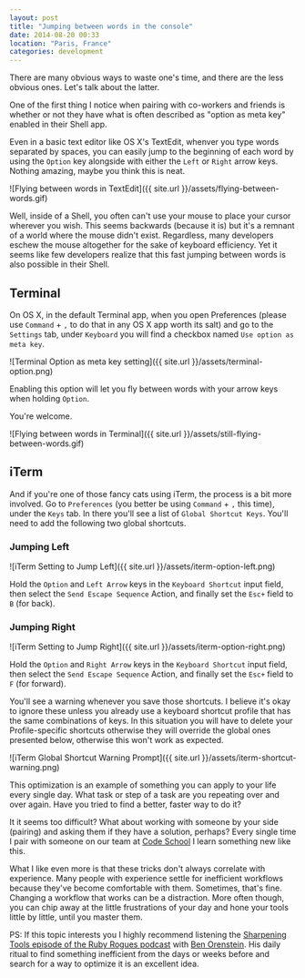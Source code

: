 ```yaml
---
layout: post
title: "Jumping between words in the console"
date: 2014-08-20 00:33
location: "Paris, France"
categories: development
---
```


There are many obvious ways to waste one's time, and there are the less
obvious ones. Let's talk about the latter.

One of the first thing I notice when pairing with co-workers and friends
is whether or not they have what is often described as "option as meta
key" enabled in their Shell app.

Even in a basic text editor like OS X's TextEdit, whenver you type words
separated by spaces, you can easily jump to the beginning of each word by
using the `Option` key alongside with either the `Left` or `Right` arrow
keys. Nothing amazing, maybe you think this is neat.

![Flying between words in TextEdit]({{ site.url }}/assets/flying-between-words.gif)

Well, inside of a Shell, you often can't use your mouse to place your
cursor wherever you wish. This seems backwards (because it is) but it's
a remnant of a world where the mouse didn't exist. Regardless, many
developers eschew the mouse altogether for the sake of keyboard
efficiency. Yet it seems like few developers realize that this fast
jumping between words is also possible in their Shell.

## Terminal

On OS X, in the default Terminal app, when you open Preferences (please
use `Command` + `,` to do that in any OS X app worth its salt) and go to
the `Settings` tab, under `Keyboard` you will find a checkbox named
`Use option as meta key`.

![Terminal Option as meta key setting]({{ site.url }}/assets/terminal-option.png)

Enabling this option will let you fly between
words with your arrow keys when holding `Option`.

You're welcome.

![Flying between words in Terminal]({{ site.url }}/assets/still-flying-between-words.gif)

## iTerm

And if you're one of those fancy cats using iTerm, the process is a bit
more involved. Go to `Preferences` (you better be using `Command` + `,`
this time), under the `Keys` tab. In there you'll see a list of
`Global Shortcut Keys`. You'll need to add the following two global
shortcuts.

### Jumping Left

![iTerm Setting to Jump Left]({{ site.url }}/assets/iterm-option-left.png)

Hold the `Option` and `Left Arrow` keys in the `Keyboard Shortcut`
input field, then select the `Send Escape Sequence` Action, and finally
set the `Esc+` field to `B` (for back).

### Jumping Right

![iTerm Setting to Jump Right]({{ site.url }}/assets/iterm-option-right.png)

Hold the `Option` and `Right Arrow` keys in the `Keyboard Shortcut`
input field, then select the `Send Escape Sequence` Action, and finally
set the `Esc+` field to `F` (for forward).

You'll see a warning whenever you save those shortcuts. I believe it's
okay to ignore these unless you already use a keyboard shortcut profile
that has the same combinations of keys. In this situation you will have
to delete your Profile-specific shortcuts otherwise they will override
the global ones presented below, otherwise this won't work as expected.

![iTerm Global Shortcut Warning Prompt]({{ site.url }}/assets/iterm-shortcut-warning.png)

This optimization is an example of something you can apply to your life
every single day. What task or step of a task are you repeating over and
over again. Have you tried to find a better, faster way to do it?

It it seems too difficult? What about working with someone by your side
(pairing) and asking them if they have a solution, perhaps? Every single
time I pair with someone on our team at [Code School](http://codeschool.com)
I learn something new like this.

What I like even more is that these tricks don't always correlate with
experience. Many people with experience settle for inefficient workflows
because they've become comfortable with them. Sometimes, that's fine.
Changing a workflow that works can be a distraction. More often though,
you can chip away at the little frustrations of your day and hone your
tools little by little, until you master them.

PS: If this topic interests you I highly recommend listening the
[Sharpening Tools episode of the Ruby Rogues podcast](http://rubyrogues.com/129-rr-sharpening-tools-with-ben-orenstein/)
with [Ben Orenstein](https://twitter.com/r00k). His daily ritual to find
something inefficient from the days or weeks before and search for a way
to optimize it is an excellent idea.
